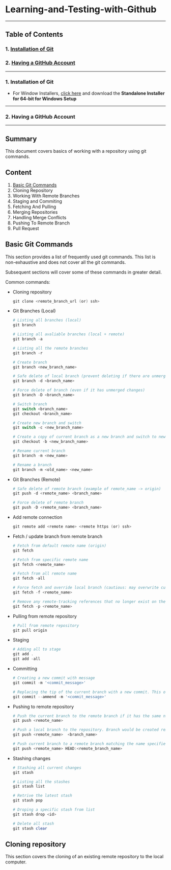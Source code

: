 # Learning-and-Testing-with-Github
---
## **Table of Contents**
### 1. [Installation of Git](###installation-of-git)
### 2. [Having a GitHub Account](###having-a-gitHub-account)
---
### 1. Installation of Git
* For Window Installers, [click here](https://git-scm.com/download/win) and download the  **Standalone Installer for 64-bit for Windows Setup**
---
### 2. Having a GitHub Account
---
## Summary
This document covers basics of working with a repository using git commands. 
## Content
1. [Basic Git Commands](#basic-git-commands)
2. Cloning Repository
3. Working With Remote Branches
4. Staging and Commiting
5. Fetching And Pulling 
6. Merging Repositories 
7. Handling Merge Conflicts
8. Pushing To Remote Branch
9. Pull Request

## Basic Git Commands
This section provides a list of frequently used git commands. This list is non-exhaustive and does not cover all the git commands.

Subsequent sections will cover some of these commands in greater detail.

Common commands:
- Cloning repository
    ```ps1
    git clone <remote_branch_url (or) ssh>
    ```
- Git Branches (Local)
    ```ps1
    # Listing all branches (local)
    git branch
    
    # Listing all avaliable branches (local + remote)
    git branch -a
    
    # Listing all the remote branches 
    git branch -r
    
    # Create branch
    git branch <new_branch_name>
    
    # Safe delete of local branch (prevent deleting if there are unmerged changes)
    git branch -d <branch_name>
 
    # Force delete of branch (even if it has unmerged changes)
    git branch -D <branch_name>

    # Switch branch
    git switch <branch_name>
    git checkout <branch_name>

    # Create new branch and switch
    git switch -c <new_branch_name>

    # Create a copy of current branch as a new branch and switch to new branch
    git checkout -b <new_branch_name>

    # Rename current branch
    git branch -m <new_name> 

    # Rename a branch
    git branch -m <old_name> <new_name>
    ```
- Git Branches (Remote)
    ```ps1
    # Safe delete of remote branch (example of remote_name -> origin)
    git push -d <remote_name> <branch_name>
    
    # Force delete of remote branch 
    git push -D <remote_name> <branch_name>

    ```
- Add remote connection
    ```ps1
    git remote add <remote name> <remote https (or) ssh>
    ```
- Fetch / update branch from remote branch
    ```ps1
    # Fetch from default remote name (origin)
    git fetch

    # Fetch from specific remote name
    git fetch <remote_name>

    # Fetch from all remote name
    git fetch -all

    # Force fetch and override local branch (cautious: may overwrite current work)
    git fetch -f <remote_name>

    # Remove any remote-tracking references that no longer exist on the remote before fetching (prune)
    git fetch -p <remote_name>
    ```
- Pulling from remote repository
    ```ps1
    # Pull from remote repository
    git pull origin
    ```
- Staging
    ```ps1
    # Adding all to stage
    git add .
    git add -all
    ```
- Committing
    ```ps1
    # Creating a new commit with message
    git commit -m '<commit_message>'

    # Replacing the tip of the current branch with a new commit. This overrides the previous commit
    git commit --ammend -m '<commit_message>'
    ```
- Pushing to remote repository
    ```ps1
    # Push the current branch to the remote branch if it has the same name as the current branch (default origin)
    git push <remote_name>

    # Push a local branch to the repository. Branch would be created remotely if it does not exist
    git push <remote_name>  <branch_name>

    # Push current branch to a remote branch matching the name specified
    git push <remote_name> HEAD:<remote_branch_name>
    ```
- Stashing changes
    ```ps1
    # Stashing all current changes
    git stash

    # Listing all the stashes
    git stash list

    # Retrive the latest stash
    git stash pop

    # Droping a specific stash from list
    git stash drop <id>

    # Delete all stash
    git stash clear
    ```

## Cloning repository
This section covers the cloning of an existing remote repository to the local computer.

